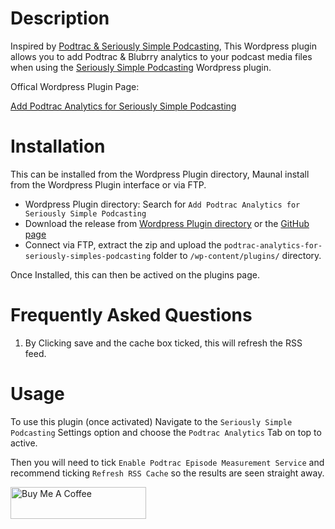 # Description

Inspired by [Podtrac & Seriously Simple Podcasting](https://wordpress.org/plugins/add-podtrac-to-seriously-simple-podcasting/), This Wordpress plugin allows you to add Podtrac & Blubrry analytics to your podcast media files when using the [Seriously Simple Podcasting](http://seriouslysimplepodcasting.com) Wordpress plugin.

Offical Wordpress Plugin Page:

[Add Podtrac Analytics for Seriously Simple Podcasting](https://wordpress.org/plugins/add-podtrac-analytics-for-seriously-simple-podcasting/)

# Installation

This can be installed from the Wordpress Plugin directory, Maunal install from the Wordpress Plugin interface or via FTP.

* Wordpress Plugin directory: Search for `Add Podtrac Analytics for Seriously Simple Podcasting`
* Download the release from [Wordpress Plugin directory](https://wordpress.org/plugins/add-podtrac-analytics-for-seriously-simple-podcasting/) or the [GitHub page](https://github.com/darthvader666uk/add-podtrac-analytics-for-seriously-simple-podcasting)
* Connect via FTP, extract the zip and upload the `podtrac-analytics-for-seriously-simples-podcasting` folder to `/wp-content/plugins/` directory.

Once Installed, this can then be actived on the plugins page.

# Frequently Asked Questions

1. By Clicking save and the cache box ticked, this will refresh the RSS feed.

# Usage

To use this plugin (once activated) Navigate to the `Seriously Simple Podcasting` Settings option and choose the `Podtrac Analytics` Tab on top to active.

Then you will need to tick `Enable Podtrac Episode Measurement Service` and recommend ticking `Refresh RSS Cache` so the results are seen straight away.

<a href="https://www.buymeacoffee.com/darthvader666uk" target="_blank"><img src="https://cdn.buymeacoffee.com/buttons/default-orange.png" alt="Buy Me A Coffee" style="height: 51px !important;width: 217px !important;" ></a>